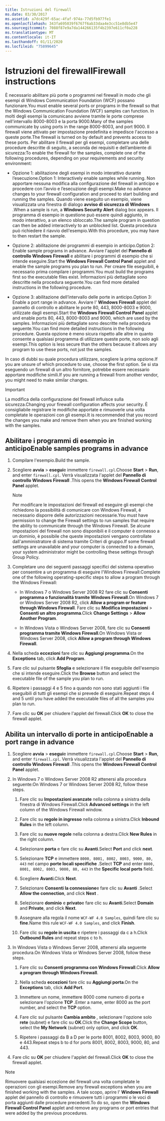 ```yaml
---
title: Istruzioni del firewall
ms.date: 03/30/2017
ms.assetid: a7dc429f-65ac-4faf-974a-77d5fb977fe1
ms.openlocfilehash: 343fa695039f6767f6ab33daa4e3cc51e8db5e47
ms.sourcegitcommit: 7088f87e9a7da144266135f4b2397e611cf0a228
ms.translationtype: MT
ms.contentlocale: it-IT
ms.lasthandoff: 01/11/2020
ms.locfileid: "75899645"
---
```

# <a name="firewall-instructions"></a><span data-ttu-id="8aa0b-102">Istruzioni del firewall</span><span class="sxs-lookup"><span data-stu-id="8aa0b-102">Firewall instructions</span></span>

<span data-ttu-id="8aa0b-103">È necessario abilitare più porte o programmi nel firewall in modo che gli esempi di Windows Communication Foundation (WCF) possano funzionare.</span><span class="sxs-lookup"><span data-stu-id="8aa0b-103">You must enable several ports or programs in the firewall so that the Windows Communication Foundation (WCF) samples can function.</span></span> <span data-ttu-id="8aa0b-104">In molti degli esempi la comunicano avviene tramite le porte comprese nell'intervallo 8000-8003 e la porta 9000.</span><span class="sxs-lookup"><span data-stu-id="8aa0b-104">Many of the samples communicate by using ports in the range 8000-8003, and port 9000.</span></span> <span data-ttu-id="8aa0b-105">Il firewall viene attivato per impostazione predefinita e impedisce l'accesso a queste porte.</span><span class="sxs-lookup"><span data-stu-id="8aa0b-105">The firewall is turned on by default and prevents access to these ports.</span></span> <span data-ttu-id="8aa0b-106">Per abilitare il firewall per gli esempi, completare una delle procedure descritte di seguito, a seconda dei requisiti e dell’ambiente di sicurezza:</span><span class="sxs-lookup"><span data-stu-id="8aa0b-106">To enable the firewall for the samples, complete one of the following procedures, depending on your requirements and security environment:</span></span>

- <span data-ttu-id="8aa0b-107">Opzione 1: abilitazione degli esempi in modo interattivo durante l’esecuzione.</span><span class="sxs-lookup"><span data-stu-id="8aa0b-107">Option 1: Interactively enable samples while running.</span></span> <span data-ttu-id="8aa0b-108">Non apportare nessuna modifica alla configurazione del firewall in anticipo e procedere con l’avvio e l’esecuzione degli esempi.</span><span class="sxs-lookup"><span data-stu-id="8aa0b-108">Make no advance changes to your firewall configuration and proceed to start building and running the samples.</span></span> <span data-ttu-id="8aa0b-109">Quando viene eseguito un esempio, viene visualizzata una finestra di dialogo **avviso di sicurezza di Windows** .</span><span class="sxs-lookup"><span data-stu-id="8aa0b-109">When a sample is run, a **Windows Security Alert** dialog box appears.</span></span> <span data-ttu-id="8aa0b-110">Il programma di esempio in questione può essere quindi aggiunto, in modo interattivo, a un elenco sbloccato.</span><span class="sxs-lookup"><span data-stu-id="8aa0b-110">The sample program in question can then be added interactively to an unblocked list.</span></span> <span data-ttu-id="8aa0b-111">Questa procedura può richiedere il riavvio dell'esempio.</span><span class="sxs-lookup"><span data-stu-id="8aa0b-111">With this procedure, you may have to then restart the sample.</span></span>

- <span data-ttu-id="8aa0b-112">Opzione 2: abilitazione dei programmi di esempio in anticipo.</span><span class="sxs-lookup"><span data-stu-id="8aa0b-112">Option 2: Enable sample programs in advance.</span></span> <span data-ttu-id="8aa0b-113">Avviare l'applet del **Pannello di controllo Windows Firewall** e abilitare i programmi di esempio che si intende eseguire.</span><span class="sxs-lookup"><span data-stu-id="8aa0b-113">Start the **Windows Firewall Control Panel** applet and enable the sample programs you plan to run.</span></span> <span data-ttu-id="8aa0b-114">Per creare file eseguibili, è necessario prima compilare i programmi.</span><span class="sxs-lookup"><span data-stu-id="8aa0b-114">You must build the programs first so the executable files exist.</span></span> <span data-ttu-id="8aa0b-115">Informazioni più dettagliate sono descritte nella procedura seguente.</span><span class="sxs-lookup"><span data-stu-id="8aa0b-115">You can find more detailed instructions in the following procedure.</span></span>

- <span data-ttu-id="8aa0b-116">Opzione 3: abilitazione dell’intervallo delle porte in anticipo.</span><span class="sxs-lookup"><span data-stu-id="8aa0b-116">Option 3: Enable a port range in advance.</span></span> <span data-ttu-id="8aa0b-117">Avviare l' **Windows Firewall** applet del pannello di controllo e abilitare le porte 80, 443, 8000-8003 e 9000, utilizzate dagli esempi.</span><span class="sxs-lookup"><span data-stu-id="8aa0b-117">Start the **Windows Firewall Control Panel** applet and enable ports 80, 443, 8000-8003 and 9000, which are used by the samples.</span></span> <span data-ttu-id="8aa0b-118">Informazioni più dettagliate sono descritte nella procedura seguente.</span><span class="sxs-lookup"><span data-stu-id="8aa0b-118">You can find more detailed instructions in the following procedure.</span></span> <span data-ttu-id="8aa0b-119">Questa opzione è meno sicura rispetto alle altre in quanto consente a qualsiasi programma di utilizzare queste porte, non solo agli esempi.</span><span class="sxs-lookup"><span data-stu-id="8aa0b-119">This option is less secure than the others because it allows any program to use these ports, not just the samples.</span></span>

<span data-ttu-id="8aa0b-120">In caso di dubbi su quale procedura utilizzare, scegliere la prima opzione.</span><span class="sxs-lookup"><span data-stu-id="8aa0b-120">If you are unsure of which procedure to use, choose the first option.</span></span> <span data-ttu-id="8aa0b-121">Se si sta eseguendo un firewall di un altro fornitore, potrebbe essere necessario apportare modifiche simili.</span><span class="sxs-lookup"><span data-stu-id="8aa0b-121">If you are running a firewall from another vendor, you might need to make similar changes.</span></span>

> [!IMPORTANT]
> <span data-ttu-id="8aa0b-122">La modifica della configurazione del firewall influisce sulla sicurezza.</span><span class="sxs-lookup"><span data-stu-id="8aa0b-122">Changing your firewall configuration affects your security.</span></span> <span data-ttu-id="8aa0b-123">È consigliabile registrare le modifiche apportate e rimuoverle una volta completate le operazioni con gli esempi.</span><span class="sxs-lookup"><span data-stu-id="8aa0b-123">It is recommended that you record the changes you make and remove them when you are finished working with the samples.</span></span>

## <a name="enable-samples-programs-in-advance"></a><span data-ttu-id="8aa0b-124">Abilitare i programmi di esempio in anticipo</span><span class="sxs-lookup"><span data-stu-id="8aa0b-124">Enable samples programs in advance</span></span>

1. <span data-ttu-id="8aa0b-125">Compilare l'esempio.</span><span class="sxs-lookup"><span data-stu-id="8aa0b-125">Build the sample.</span></span>

2. <span data-ttu-id="8aa0b-126">Scegliere **avvia** > **esegui**e immettere `firewall.cpl`.</span><span class="sxs-lookup"><span data-stu-id="8aa0b-126">Choose **Start** > **Run**, and enter `firewall.cpl`.</span></span> <span data-ttu-id="8aa0b-127">Verrà visualizzata l'applet del **Pannello di controllo Windows Firewall** .</span><span class="sxs-lookup"><span data-stu-id="8aa0b-127">This opens the **Windows Firewall Control Panel** applet.</span></span>

    > [!NOTE]
    > <span data-ttu-id="8aa0b-128">Per modificare le impostazioni del firewall ed eseguire gli esempi che richiedono la possibilità di comunicare con Windows Firewall, è necessario disporre delle autorizzazioni necessarie.</span><span class="sxs-lookup"><span data-stu-id="8aa0b-128">You must have permission to change the Firewall settings to run samples that require the ability to communicate through the Windows Firewall.</span></span> <span data-ttu-id="8aa0b-129">Se alcune impostazioni del firewall non sono disponibili e il computer è connesso a un dominio, è possibile che queste impostazioni vengano controllate dall'amministratore di sistema tramite Criteri di gruppo.</span><span class="sxs-lookup"><span data-stu-id="8aa0b-129">If some firewall settings are unavailable and your computer is connected to a domain, your system administrator might be controlling these settings through Group Policy.</span></span>

3. <span data-ttu-id="8aa0b-130">Completare uno dei seguenti passaggi specifici del sistema operativo per consentire a un programma di eseguire l'Windows Firewall:</span><span class="sxs-lookup"><span data-stu-id="8aa0b-130">Complete one of the following operating-specific steps to allow a program through the Windows Firewall:</span></span>

    - <span data-ttu-id="8aa0b-131">In Windows 7 o Windows Server 2008 R2 fare clic su **Consenti programma o funzionalità tramite Windows Firewall**.</span><span class="sxs-lookup"><span data-stu-id="8aa0b-131">On Windows 7 or Windows Server 2008 R2, click **Allow a program or feature through Windows Firewall**.</span></span> <span data-ttu-id="8aa0b-132">Fare clic su **Modifica impostazioni** > **Consenti un altro programma**.</span><span class="sxs-lookup"><span data-stu-id="8aa0b-132">Click **Change Settings** > **Allow Another Program**.</span></span>

    - <span data-ttu-id="8aa0b-133">In Windows Vista o Windows Server 2008, fare clic su **Consenti programma tramite Windows Firewall**.</span><span class="sxs-lookup"><span data-stu-id="8aa0b-133">On Windows Vista or Windows Server 2008, click **Allow a program through Windows Firewall**.</span></span>

4. <span data-ttu-id="8aa0b-134">Nella scheda **eccezioni** fare clic su **Aggiungi programma**.</span><span class="sxs-lookup"><span data-stu-id="8aa0b-134">On the **Exceptions** tab, click **Add Program**.</span></span>

5. <span data-ttu-id="8aa0b-135">Fare clic sul pulsante **Sfoglia** e selezionare il file eseguibile dell'esempio che si intende eseguire.</span><span class="sxs-lookup"><span data-stu-id="8aa0b-135">Click the **Browse** button and select the executable file of the sample you plan to run.</span></span>

6. <span data-ttu-id="8aa0b-136">Ripetere i passaggi 4 e 5 fino a quando non sono stati aggiunti i file eseguibili di tutti gli esempi che si prevede di eseguire.</span><span class="sxs-lookup"><span data-stu-id="8aa0b-136">Repeat steps 4 and 5 until you have added the executable files of all the samples you plan to run.</span></span>

7. <span data-ttu-id="8aa0b-137">Fare clic su **OK** per chiudere l'applet del firewall.</span><span class="sxs-lookup"><span data-stu-id="8aa0b-137">Click **OK** to close the firewall applet.</span></span>

## <a name="enable-a-port-range-in-advance"></a><span data-ttu-id="8aa0b-138">Abilita un intervallo di porte in anticipo</span><span class="sxs-lookup"><span data-stu-id="8aa0b-138">Enable a port range in advance</span></span>

1. <span data-ttu-id="8aa0b-139">Scegliere **avvia** > **esegui**e immettere `firewall.cpl`.</span><span class="sxs-lookup"><span data-stu-id="8aa0b-139">Choose **Start** > **Run**, and enter `firewall.cpl`.</span></span> <span data-ttu-id="8aa0b-140">Verrà visualizzata l'applet del **Pannello di controllo Windows Firewall** .</span><span class="sxs-lookup"><span data-stu-id="8aa0b-140">This opens the **Windows Firewall Control Panel** applet.</span></span>

2. <span data-ttu-id="8aa0b-141">In Windows 7 o Windows Server 2008 R2 attenersi alla procedura seguente:</span><span class="sxs-lookup"><span data-stu-id="8aa0b-141">On Windows 7 or Windows Server 2008 R2, follow these steps.</span></span>

    1. <span data-ttu-id="8aa0b-142">Fare clic su **Impostazioni avanzate** nella colonna a sinistra della finestra di Windows Firewall.</span><span class="sxs-lookup"><span data-stu-id="8aa0b-142">Click **Advanced settings** in the left column of the Windows Firewall window.</span></span>

    2. <span data-ttu-id="8aa0b-143">Fare clic su **regole in ingresso** nella colonna a sinistra.</span><span class="sxs-lookup"><span data-stu-id="8aa0b-143">Click **Inbound Rules** in the left column.</span></span>

    3. <span data-ttu-id="8aa0b-144">Fare clic su **nuove regole** nella colonna a destra.</span><span class="sxs-lookup"><span data-stu-id="8aa0b-144">Click **New Rules** in the right column.</span></span>

    4. <span data-ttu-id="8aa0b-145">Selezionare **porta** e fare clic su **Avanti**.</span><span class="sxs-lookup"><span data-stu-id="8aa0b-145">Select **Port** and click **next**.</span></span>

    5. <span data-ttu-id="8aa0b-146">Selezionare **TCP** e immettere `8000, 8001, 8002, 8003, 9000, 80, 443` nel campo **porte locali specifiche** .</span><span class="sxs-lookup"><span data-stu-id="8aa0b-146">Select **TCP** and enter `8000, 8001, 8002, 8003, 9000, 80, 443` in the **Specific local ports** field.</span></span>

    6. <span data-ttu-id="8aa0b-147">Scegliere **Avanti**.</span><span class="sxs-lookup"><span data-stu-id="8aa0b-147">Click **Next**.</span></span>

    7. <span data-ttu-id="8aa0b-148">Selezionare **Consenti la connessione**e fare clic su **Avanti** .</span><span class="sxs-lookup"><span data-stu-id="8aa0b-148">Select **Allow the connection**, and click **Next** .</span></span>

    8. <span data-ttu-id="8aa0b-149">Selezionare **dominio** e **privato**e fare clic su **Avanti**.</span><span class="sxs-lookup"><span data-stu-id="8aa0b-149">Select **Domain** and **Private**, and click **Next**.</span></span>

    9. <span data-ttu-id="8aa0b-150">Assegnare alla regola il nome `WCF-WF 4.0 Samples`, quindi fare clic su **fine**.</span><span class="sxs-lookup"><span data-stu-id="8aa0b-150">Name this rule `WCF-WF 4.0 Samples`, and click **Finish**.</span></span>

    10. <span data-ttu-id="8aa0b-151">Fare clic su **regole in uscita** e ripetere i passaggi da c a h.</span><span class="sxs-lookup"><span data-stu-id="8aa0b-151">Click **Outbound Rules** and repeat steps c to h.</span></span>

3. <span data-ttu-id="8aa0b-152">In Windows Vista o Windows Server 2008, attenersi alla seguente procedura.</span><span class="sxs-lookup"><span data-stu-id="8aa0b-152">On Windows Vista or Windows Server 2008, follow these steps.</span></span>

    1. <span data-ttu-id="8aa0b-153">Fare clic su **Consenti programma con Windows Firewall**.</span><span class="sxs-lookup"><span data-stu-id="8aa0b-153">Click **Allow a program through Windows Firewall**.</span></span>

    2. <span data-ttu-id="8aa0b-154">Nella scheda **eccezioni** fare clic su **Aggiungi porta**.</span><span class="sxs-lookup"><span data-stu-id="8aa0b-154">On the **Exceptions** tab, click **Add Port**.</span></span>

    3. <span data-ttu-id="8aa0b-155">Immettere un nome, immettere 8000 come numero di porta e selezionare l'opzione **TCP** .</span><span class="sxs-lookup"><span data-stu-id="8aa0b-155">Enter a name, enter 8000 as the port number, and select the **TCP** option.</span></span>

    4. <span data-ttu-id="8aa0b-156">Fare clic sul pulsante **Cambia ambito** , selezionare l'opzione solo **rete** (subnet) e fare clic su **OK**.</span><span class="sxs-lookup"><span data-stu-id="8aa0b-156">Click the **Change Scope** button, select the **My Network** (subnet) only option, and click **OK**.</span></span>

    5. <span data-ttu-id="8aa0b-157">Ripetere i passaggi da B a D per le porte 8001, 8002, 8003, 9000, 80 e 443.</span><span class="sxs-lookup"><span data-stu-id="8aa0b-157">Repeat steps b to d for ports 8001, 8002, 8003, 9000, 80, and 443.</span></span>

4. <span data-ttu-id="8aa0b-158">Fare clic su **OK** per chiudere l'applet del firewall.</span><span class="sxs-lookup"><span data-stu-id="8aa0b-158">Click **OK** to close the firewall applet.</span></span>

> [!NOTE]
> <span data-ttu-id="8aa0b-159">Rimuovere qualsiasi eccezione del firewall una volta completate le operazioni con gli esempi.</span><span class="sxs-lookup"><span data-stu-id="8aa0b-159">Remove any firewall exceptions when you are finished working with the samples.</span></span> <span data-ttu-id="8aa0b-160">A tale scopo, aprire l' **Windows Firewall** applet del pannello di controllo e rimuovere tutti i programmi o le voci di porta aggiunti dalle procedure precedenti.</span><span class="sxs-lookup"><span data-stu-id="8aa0b-160">To do so, open the **Windows Firewall Control Panel** applet and remove any programs or port entries that were added by the previous procedures.</span></span>
